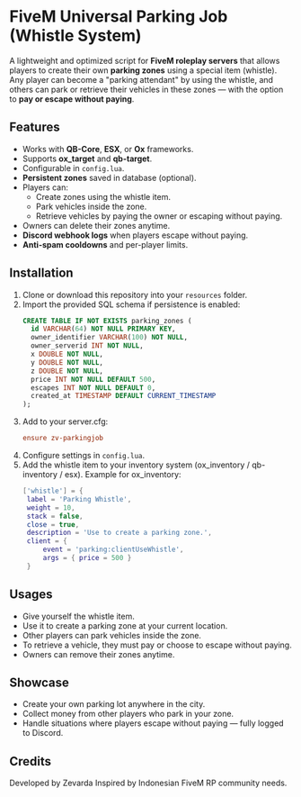 # FiveM Universal Parking Job (Whistle System)

A lightweight and optimized script for **FiveM roleplay servers** that allows players to create their own **parking zones** using a special item (whistle).  
Any player can become a "parking attendant" by using the whistle, and others can park or retrieve their vehicles in these zones — with the option to **pay or escape without paying**.  

## Features
- Works with **QB-Core**, **ESX**, or **Ox** frameworks.  
- Supports **ox_target** and **qb-target**.  
- Configurable in `config.lua`.  
- **Persistent zones** saved in database (optional).  
- Players can:
  - Create zones using the whistle item.  
  - Park vehicles inside the zone.  
  - Retrieve vehicles by paying the owner or escaping without paying.  
- Owners can delete their zones anytime.  
- **Discord webhook logs** when players escape without paying.  
- **Anti-spam cooldowns** and per-player limits.  

## Installation
1. Clone or download this repository into your `resources` folder.  
2. Import the provided SQL schema if persistence is enabled:
   ```sql
   CREATE TABLE IF NOT EXISTS parking_zones (
     id VARCHAR(64) NOT NULL PRIMARY KEY,
     owner_identifier VARCHAR(100) NOT NULL,
     owner_serverid INT NOT NULL,
     x DOUBLE NOT NULL,
     y DOUBLE NOT NULL,
     z DOUBLE NOT NULL,
     price INT NOT NULL DEFAULT 500,
     escapes INT NOT NULL DEFAULT 0,
     created_at TIMESTAMP DEFAULT CURRENT_TIMESTAMP
   );

3. Add to your server.cfg:
   ```cfg
   ensure zv-parkingjob
   ```
4. Configure settings in `config.lua`.
5. Add the whistle item to your inventory system (ox_inventory / qb-inventory / esx). Example for ox_inventory:
   ```lua
   ['whistle'] = {
    label = 'Parking Whistle',
    weight = 10,
    stack = false,
    close = true,
    description = 'Use to create a parking zone.',
    client = {
        event = 'parking:clientUseWhistle',
        args = { price = 500 }
    }
    ```
## Usages

- Give yourself the whistle item.
- Use it to create a parking zone at your current location.
- Other players can park vehicles inside the zone.
- To retrieve a vehicle, they must pay or choose to escape without paying.
- Owners can remove their zones anytime.

## Showcase

- Create your own parking lot anywhere in the city.
- Collect money from other players who park in your zone.
- Handle situations where players escape without paying — fully logged to Discord.

## Credits

Developed by Zevarda
Inspired by Indonesian FiveM RP community needs.
